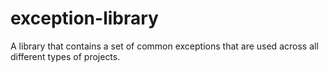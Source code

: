 # exception-library

A library that contains a set of common exceptions that are used across all different types of projects.